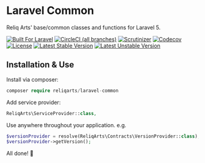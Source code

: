 # Laravel Common

Reliq Arts' base/common classes and functions for Laravel 5.

[![Built For Laravel](https://img.shields.io/badge/built%20for-laravel-red.svg?style=flat-square)](http://laravel.com)
[![CircleCI (all branches)](https://img.shields.io/circleci/project/github/reliqarts/laravel-common/master.svg?style=flat-square)](https://circleci.com/gh/reliqarts/laravel-common/tree/master)
[![Scrutinizer](https://img.shields.io/scrutinizer/g/reliqarts/laravel-common.svg?style=flat-square)](https://scrutinizer-ci.com/g/reliqarts/laravel-common/)
[![Codecov](https://img.shields.io/codecov/c/github/reliqarts/laravel-common.svg?style=flat-square)](https://codecov.io/gh/reliqarts/laravel-common)
[![License](https://poser.pugx.org/reliqarts/laravel-common/license?format=flat-square)](https://packagist.org/packages/reliqarts/laravel-common)
[![Latest Stable Version](https://poser.pugx.org/reliqarts/laravel-common/version?format=flat-square)](https://packagist.org/packages/reliqarts/laravel-common)
[![Latest Unstable Version](https://poser.pugx.org/reliqarts/laravel-common/v/unstable?format=flat-square)](//packagist.org/packages/reliqarts/laravel-common)

## Installation & Use

Install via composer:

```php
composer require reliqarts/laravel-common
```

Add service provider:

```php
ReliqArts\ServiceProvider::class,
```

Use anywhere throughout your application. e.g.

```php
$versionProvider = resolve(ReliqArts\Contracts\VersionProvider::class);
$versionProvider->getVersion();
```

All done! :beers:
